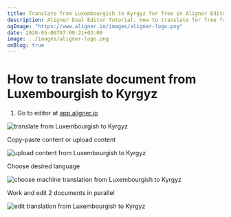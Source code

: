 ```yaml
---
title: Translate from Luxembourgish to Kyrgyz for free in Aligner Editor
description: Aligner Dual Editor Tutorial. How to translate for free from Luxembourgish to Kyrgyz. Aligner is multilingual document management platform. 
ogImage: "https://www.aligner.io/images/aligner-logo.png"
date: 2020-05-06T07:09:21+03:00
image: ../images/aligner-logo.png
onBlog: true
---
```


# How to translate document from Luxembourgish to Kyrgyz

1. Go to editor at [app.aligner.io](https://app.aligner.io "Aligner App web page")

![translate from Luxembourgish to Kyrgyz](../aligner-blank-editor.png "translate from Luxembourgish to Kyrgyz")

Copy-paste content or upload content

![upload content from Luxembourgish to Kyrgyz](../aligner-uploaded-document.png "upload content from Luxembourgish to Kyrgyz")

Choose desired language

![choose machine translation from Luxembourgish to Kyrgyz](../aligner-language-dropdown.png "choose machine translation from Luxembourgish to Kyrgyz")

Work and edit 2 documents in parallel

![edit translation from Luxembourgish to Kyrgyz](../aligner-double-sitded-editor.png "edit translation from Luxembourgish to Kyrgyz")

